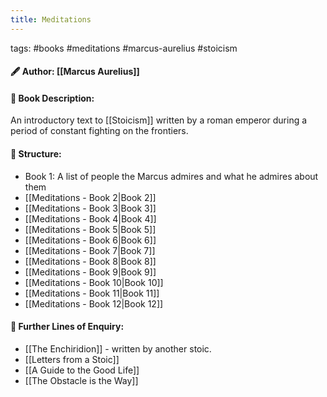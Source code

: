 ```yaml
---
title: Meditations
---
```


tags: #books #meditations #marcus-aurelius #stoicism

#### 🖋  Author: [[Marcus Aurelius]]



####  📕 Book Description:

An introductory text to [[Stoicism]] written by a roman emperor during a period of constant fighting on the frontiers. 


#### 📗 Structure:
- Book 1: A list of people the Marcus admires and what he admires about them
- [[Meditations - Book 2|Book 2]]
- [[Meditations - Book 3|Book 3]]
- [[Meditations - Book 4|Book 4]]
- [[Meditations - Book 5|Book 5]]
- [[Meditations - Book 6|Book 6]]
- [[Meditations - Book 7|Book 7]]
- [[Meditations - Book 8|Book 8]]
- [[Meditations - Book 9|Book 9]]
- [[Meditations - Book 10|Book 10]]
- [[Meditations - Book 11|Book 11]]
- [[Meditations - Book 12|Book 12]]

#### 📘 Further Lines of Enquiry:
- [[The Enchiridion]] - written by another stoic.
- [[Letters from a Stoic]] 
- [[A Guide to the Good Life]]
- [[The Obstacle is the Way]]


